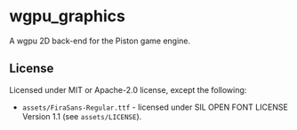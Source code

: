 # wgpu_graphics

A wgpu 2D back-end for the Piston game engine.

## License

Licensed under MIT or Apache-2.0 license, except the following:

* `assets/FiraSans-Regular.ttf` - licensed under SIL OPEN FONT LICENSE Version 1.1 (see `assets/LICENSE`).
